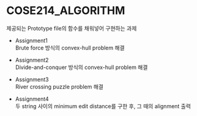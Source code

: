 # COSE214_ALGORITHM

제공되는 Prototype file의 함수를 채워넣어 구현하는 과제

- Assignment1\
  Brute force 방식의 convex-hull problem 해결
  
- Assignment2\
  Divide-and-conquer 방식의 convex-hull problem 해결
  
- Assignment3\
  River crossing puzzle problem 해결
  
- Assignment4\
  두 string 사이의 minimum edit distance를 구한 후, 그 때의 alignment 출력
  
